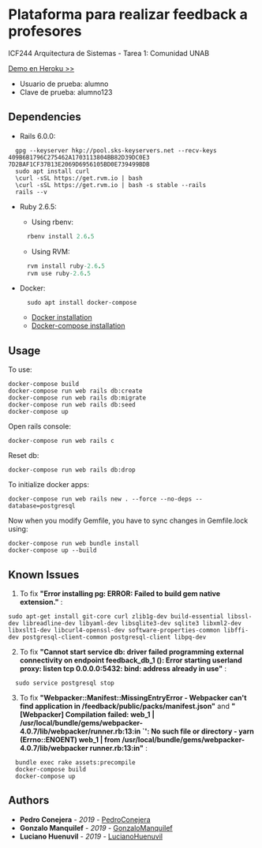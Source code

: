 # Plataforma para realizar feedback a profesores
ICF244 Arquitectura de Sistemas - Tarea 1: Comunidad UNAB

[Demo en Heroku >>](https://feedback-qa.herokuapp.com/)

* Usuario de prueba: alumno
* Clave de prueba: alumno123

## Dependencies
* Rails 6.0.0:
```Rails
  gpg --keyserver hkp://pool.sks-keyservers.net --recv-keys 409B6B1796C275462A1703113804BB82D39DC0E3 7D2BAF1CF37B13E2069D6956105BD0E739499BDB
  sudo apt install curl
  \curl -sSL https://get.rvm.io | bash
  \curl -sSL https://get.rvm.io | bash -s stable --rails
  rails --v
```

* Ruby 2.6.5:

  * Using rbenv:
  ```Ruby
    rbenv install 2.6.5
  ```
  * Using RVM:
  ```Ruby
    rvm install ruby-2.6.5
    rvm use ruby-2.6.5
  ```

* Docker:
  ```Docker
    sudo apt install docker-compose
  ```
  * [Docker installation](https://docs.docker.com/install/)
  * [Docker-compose installation](https://docs.docker.com/compose/install/)

## Usage
To use:
```Docker
docker-compose build
docker-compose run web rails db:create
docker-compose run web rails db:migrate
docker-compose run web rails db:seed
docker-compose up
```

Open rails console:
```Docker
docker-compose run web rails c
```

Reset db:
```Docker
docker-compose run web rails db:drop
```

To initialize docker apps:
```Docker
docker-compose run web rails new . --force --no-deps --database=postgresql
```

Now when you modify Gemfile, you have to sync changes in Gemfile.lock using:
```Docker
docker-compose run web bundle install
docker-compose up --build
```

## Known Issues
1) To fix **"Error installing pg: ERROR: Failed to build gem native extension."** :
```Fix
sudo apt-get install git-core curl zlib1g-dev build-essential libssl-dev libreadline-dev libyaml-dev libsqlite3-dev sqlite3 libxml2-dev libxslt1-dev libcurl4-openssl-dev software-properties-common libffi-dev postgresql-client-common postgresql-client libpq-dev
```

2) To fix **"Cannot start service db: driver failed programming external connectivity on endpoint feedback_db_1 (): Error starting userland proxy: listen tcp 0.0.0.0:5432: bind: address already in use"** :
```Fix
  sudo service postgresql stop
```

3) To fix **"Webpacker::Manifest::MissingEntryError - Webpacker can't find application in /feedback/public/packs/manifest.json"** and **"[Webpacker] Compilation failed: web_1  | /usr/local/bundle/gems/webpacker-4.0.7/lib/webpacker/runner.rb:13:in `': No such file or directory - yarn (Errno::ENOENT) web_1  |     from /usr/local/bundle/gems/webpacker-4.0.7/lib/webpacker runner.rb:13:in"** :
```Fix
  bundle exec rake assets:precompile
  docker-compose build
  docker-compose up
```

## Authors
* **Pedro Conejera** - *2019* - [PedroConejera](https://github.com/PedroConejera)
* **Gonzalo Manquilef** - *2019* - [GonzaloManquilef](https://github.com/GonzaloManquilef)
* **Luciano Huenuvil** - *2019* - [LucianoHuenuvil](https://github.com/lucianohuenuvil)
